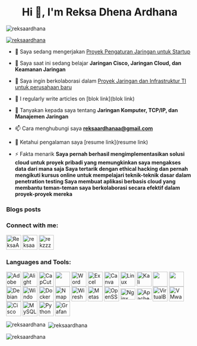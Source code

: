 <h1 align="center">Hi 👋, I'm Reksa Dhena Ardhana</h1>
<p align="left"> <img src="https://komarev.com/ghpvc/?username=reksaardhana&label=Profile%20views&color=0e75b6&style=flat" alt="reksaardhana" /> </p>

<p align="left"> <a href="https://github.com/ryo-ma/github-profile-trophy"><img src="https://github-profile-trophy.vercel.app/?username=reksaardhana" alt="reksaardhana" /></a> </p>


- 🔭 Saya sedang mengerjakan [Proyek Pengaturan Jaringan untuk Startup](https://brouwise.com)

- 🌱 Saya saat ini sedang belajar **Jaringan Cisco, Jaringan Cloud, dan Keamanan Jaringan**

- 👯 Saya ingin berkolaborasi dalam   [Proyek Jaringan dan Infrastruktur TI untuk perusahaan baru](https://github.com/reksaardhana/open-source-jaringan.git)

- 📝 I regularly write articles on [blok link](blok link)

- 💬 Tanyakan kepada saya tentang **Jaringan Komputer, TCP/IP, dan Manajemen Jaringan**

- 📫 Cara menghubungi saya **reksaardhanaa@gmail.com**

- 📄 Ketahui pengalaman saya [resume link](resume link)

- ⚡ Fakta menarik **Saya pernah berhasil mengimplementasikan solusi cloud untuk proyek pribadi yang memungkinkan saya mengakses data dari mana saja
Saya tertarik dengan ethical hacking dan pernah mengikuti kursus online untuk mempelajari teknik-teknik dasar dalam penetration testing
Saya membuat aplikasi berbasis cloud yang membantu teman-teman saya berkolaborasi secara efektif dalam proyek-proyek mereka**

### Blogs posts
<!-- BLOG-POST-LIST:START -->
<!-- BLOG-POST-LIST:END -->

<h3 align="left">Connect with me:</h3>
<p align="left">
<a href="https://twitter.com/ReksaArdhanaa" target="blank"><img align="center" src="https://seeklogo.com/images/T/twitter-x-logo-101C7D2420-seeklogo.com.png" alt="ReksaArdhanaa" height="40" width="40" /></a>
<a href="https://fb.com/reksaa" target="blank"><img align="center" src="https://www.freeiconspng.com/uploads/facebook-logo-3.png" alt="reksaa" height="40" width="40" /></a>
<a href="https://instagram.com/rrekzzz" target="blank"><img align="center" src="https://raw.githubusercontent.com/rahuldkjain/github-profile-readme-generator/master/src/images/icons/Social/instagram.svg" alt="rekzzz" height="40" width="40" /></a>
</p>

<h3 align="left">Languages and Tools:</h3>
<p align="left">
<a href="https://www.adobe.com/products/photoshop.html" title="Adobe Photoshop"><img align="center" src="https://seeklogo.com/images/A/adobe-photoshop-logo-7B88D7B5AA-seeklogo.com.png" alt="Adobe Photoshop" height="40" width="40" /></a>
<a href="https://alightmotion.com/" title="Alight Motion"><img align="center" src="https://www.pngall.com/wp-content/uploads/13/Alight-Motion-Logo.png" alt="Alight Motion" height="40" width="40" /></a>
<a href="https://www.capcut.com/" title="CapCut"><img align="center" src="https://freelogopng.com/images/all_img/1664284836cap-cut-logo-png.png" alt="CapCut" height="40" width="40" /></a>
<a href="https://www.microsoft.com/en-us/microsoft-365/powerpoint" title="PowerPoint"><img align="center" src="https://logodownload.org/wp-content/uploads/2020/04/microsoft-powerpoint-logo.png" height="40" width="40" /></a>
<a href="https://www.microsoft.com/en-us/microsoft-365/word" title="Word"><img align="center" src="https://logodownload.org/wp-content/uploads/2018/10/word-logo-8.png" alt="Word" height="40" width="40" /></a>
<a href="https://www.microsoft.com/en-us/microsoft-365/excel" title="Excel"><img align="center" src="https://logodownload.org/wp-content/uploads/2020/04/excel-logo-1.png" alt="Excel" height="40" width="40" /></a>
<a href="https://www.canva.com/" title="Canva"><img align="center" src="https://freelogopng.com/images/all_img/1656733637logo-canva-png.png" alt="Canva" height="40" width="40" /></a>
<a href="https://www.linux.org/" title="Linux"><img align="center" src="https://1000logos.net/wp-content/uploads/2017/03/LINUX-LOGO.png" alt="Linux" height="40" width="40" /></a>
<a href="https://www.kali.org/" title="Kali Linux"><img align="center" src="https://seeklogo.com/images/K/kali-linux-logo-AED181186E-seeklogo.com.png" alt="Kali Linux" height="40" width="40" /></a>
<a href="https://ubuntu.com/" title="Ubuntu"><img align="center" src="https://seeklogo.com/images/U/ubuntu-logo-8FDEC6A07B-seeklogo.com.png" height="40" width="40" /></a>
<a href="https://www.redhat.com/en" title="Red Hat"><img align="center" src="https://creazilla-store.fra1.digitaloceanspaces.com/icons/3236967/redhat-icon-md.png" height="40" width="40" /></a>
<a href="https://www.debian.org/" title="Debian"><img align="center" src="https://static-00.iconduck.com/assets.00/debian-logo-icon-1024x1014-7xt5ht8u.png" alt="Debian" height="40" width="40" /></a>
<a href="https://www.microsoft.com/en-us/windows" title="Windows"><img align="center" src="https://logowik.com/content/uploads/images/windows-116906.jpg" alt="Windows" height="40" width="40" /></a>
<a href="https://www.docker.com/" title="Docker"><img align="center" src="https://logo-marque.com/wp-content/uploads/2021/03/Docker-Logo-2017-present.jpg" alt="Docker" height="40" width="40" /></a>
<a href="https://nmap.org/" title="Nmap"><img align="center" src="https://www.linuxadictos.com/wp-content/uploads/nmap-logo.png" alt="Nmap" height="40" width="40" /></a>
<a href="https://www.wireshark.org/" title="Wireshark"><img align="center" src="https://img.icons8.com/?size=64&id=rOHcpTUtCTjr&format=png" alt="Wireshark" height="40" width="40" /></a>
<a href="https://www.metasploit.com/" title="Metasploit"><img align="center" src="https://www.kindpng.com/picc/m/79-793003_metasploit-logo-transparent-hd-png-download.png" alt="Metasploit" height="40" width="40" /></a>
<a href="https://www.openssl.org/" title="OpenSSL"><img align="center" src="https://cdn.icon-icons.com/icons2/2699/PNG/512/openssl_logo_icon_170881.png" alt="OpenSSL" height="40" width="40" /></a>
<a href="https://www.nginx.com/" title="Nginx"><img align="center" src="https://1000logos.net/wp-content/uploads/2020/08/Nginx-Logo.png" alt="Nginx" height="30" width="40" /></a>
<a href="https://httpd.apache.org/" title="Apache"><img align="center" src="https://cdn.icon-icons.com/icons2/2699/PNG/512/apache_logo_icon_168630.png" alt="Apache" height="30" width="40" /></a>
<a href="https://www.virtualbox.org/" title="VirtualBox"><img align="center" src="https://upload.wikimedia.org/wikipedia/commons/d/d5/Virtualbox_logo.png" alt="VirtualBox" height="40" width="40" /></a>
<a href="https://www.vmware.com/" title="VMware"><img align="center" src="https://1000logos.net/wp-content/uploads/2021/05/VMware-logo.png" alt="VMware" height="40" width="40" /></a>
<a href="https://www.netacad.com/courses/packet-tracer" title="Cisco Packet Tracer"><img align="center" src="https://hurbad.com/wp-content/uploads/2021/12/Cisco-Packet-Tracer.png" alt="Cisco Packet Tracer" height="40" width="40" /></a>
<a href="https://www.mysql.com/" title="MySQL"><img align="center" src="https://pngimg.com/uploads/mysql/mysql_PNG23.png" alt="MySQL" height="40" width="40" /></a>
<a href="https://www.python.org/" title="Python"><img align="center" src="https://cdn4.iconfinder.com/data/icons/logos-and-brands/512/267_Python_logo-1024.png" alt="Python" height="40" width="40" /></a>
<a href="https://grafana.com/" title="Grafana"><img align="center" src="https://cdn.icon-icons.com/icons2/2699/PNG/512/grafana_logo_icon_171048.png" alt="Grafana" height="40" width="40" /></a>
</p>

<p><img align="left" src="https://github-readme-stats.vercel.app/api/top-langs?username=reksaardhana&show_icons=true&locale=en&layout=compact" alt="reksaardhana" /></p>

<p>&nbsp;<img align="center" src="https://github-readme-stats.vercel.app/api?username=reksaardhana&show_icons=true&locale=en" alt="reksaardhana" /></p>

<p><img align="center" src="https://github-readme-streak-stats.herokuapp.com/?user=reksaardhana&" alt="reksaardhana" /></p>

